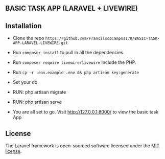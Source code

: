 ## BASIC TASK APP (LARAVEL + LIVEWIRE)

## Installation
- Clone the repo `https://github.com/FranciiscoCampos170/BASIC-TASK-APP-LARAVEL-LIVEWIRE.git`
- Run `composer install` to pull in all the dependencies
- Run `composer require livewire/livewire` Include the PHP.
- Run `cp -r .env.example .env && php artisan key:generate`
- Set your db
- RUN: php artisan migrate
- RUN: php artisan serve

- You are all set to go. Visit http://127.0.0.1:8000/ to view the basic task App

## License

The Laravel framework is open-sourced software licensed under the [MIT license](https://opensource.org/licenses/MIT).
